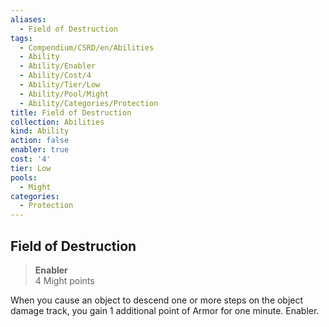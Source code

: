 ```yaml
---
aliases:
  - Field of Destruction
tags:
  - Compendium/CSRD/en/Abilities
  - Ability
  - Ability/Enabler
  - Ability/Cost/4
  - Ability/Tier/Low
  - Ability/Pool/Might
  - Ability/Categories/Protection
title: Field of Destruction
collection: Abilities
kind: Ability
action: false
enabler: true
cost: '4'
tier: Low
pools:
  - Might
categories:
  - Protection
---
```

## Field of Destruction  
>**Enabler**  
>4 Might points
  
When you cause an object to descend one or more steps on the object damage track, you gain 1 additional point of Armor for one minute. Enabler.